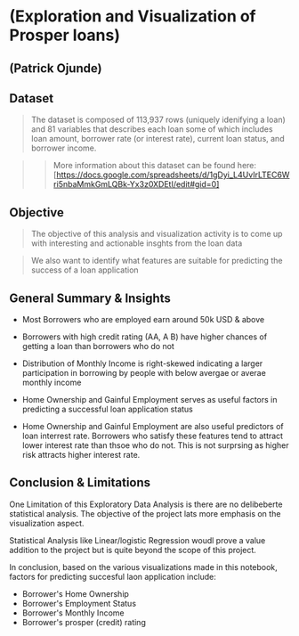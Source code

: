 # (Exploration and Visualization of Prosper loans)
## (Patrick Ojunde)


## Dataset 
> The dataset is composed of 113,937 rows (uniquely idenifying a loan) and 81 variables that describes each loan some of which includes loan amount, borrower rate (or interest rate), current loan status, and borrower income.

>> More information about this dataset can be found here: [https://docs.google.com/spreadsheets/d/1gDyi_L4UvIrLTEC6Wri5nbaMmkGmLQBk-Yx3z0XDEtI/edit#gid=0]


## Objective

> The objective of this analysis and visualization activity is to come up with interesting and actionable insghts from the loan data

> We also want to identify what features are suitable for predicting the success of a loan application



## General Summary & Insights

- Most Borrowers who are employed earn around 50k USD & above

- Borrowers with high credit rating (AA, A B) have higher chances of getting a loan than borrowers who do not

- Distribution of Monthly Income is right-skewed indicating a larger participation in borrowing by people with below avergae or averae monthly income

- Home Ownership and Gainful Employment serves as useful factors in predicting a successful loan application status

- Home Ownership and Gainful Employment are also useful predictors of loan interrest rate. Borrowers who satisfy these features tend to attract lower interest rate than thsoe who do not. This is not surprsing as higher risk attracts higher interest rate.

## Conclusion & Limitations

One Limitation of this Exploratory Data Analysis is there are no delibeberte statistical analysis. The objective of the project lats more emphasis on the visualization aspect.

Statistical Analysis like Linear/logistic Regression woudl prove a value addition to the project but is quite beyond the scope of this project.

In conclusion, based on the various visualizations made in this notebook, factors for predicting succesful laon application include:

-   Borrower's Home Ownership
-   Borrower's Employment Status
-   Borrower's Monthly Income
-   Borrower's prosper (credit) rating
